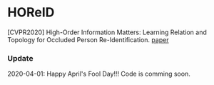 # HOReID
[CVPR2020] High-Order Information Matters: Learning Relation and Topology for Occluded Person Re-Identification. [paper](https://arxiv.org/abs/2003.08177)

### Update
2020-04-01: Happy April's Fool Day!!! Code is comming soon.
